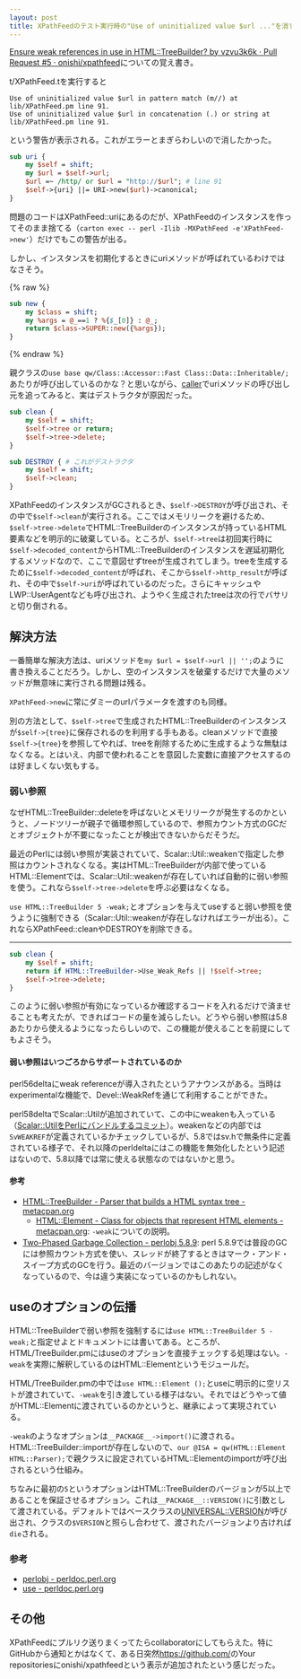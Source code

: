```yaml
---
layout: post
title: XPathFeedのテスト実行時の"Use of uninitialized value $url ..."を消す
---
```


[Ensure weak references in use in HTML::TreeBuilder? by vzvu3k6k · Pull Request #5 · onishi/xpathfeed](https://github.com/onishi/xpathfeed/pull/5)についての覚え書き。

t/XPathFeed.tを実行すると
```
Use of uninitialized value $url in pattern match (m//) at lib/XPathFeed.pm line 91.
Use of uninitialized value $url in concatenation (.) or string at lib/XPathFeed.pm line 91.
```
という警告が表示される。これがエラーとまぎらわしいので消したかった。

```perl
sub uri {
    my $self = shift;
    my $url = $self->url;
    $url =~ /http/ or $url = "http://$url"; # line 91
    $self->{uri} ||= URI->new($url)->canonical;
}
```

問題のコードはXPathFeed::uriにあるのだが、XPathFeedのインスタンスを作ってそのまま捨てる（`carton exec -- perl -Ilib -MXPathFeed -e'XPathFeed->new'`）だけでもこの警告が出る。

しかし、インスタンスを初期化するときにuriメソッドが呼ばれているわけではなさそう。

{% raw %}
```perl
sub new {
    my $class = shift;
    my %args = @_==1 ? %{$_[0]} : @_;
    return $class->SUPER::new({%args});
}
```
{% endraw %}

親クラスの`use base qw/Class::Accessor::Fast Class::Data::Inheritable/;`あたりが呼び出しているのかな？と思いながら、[caller](http://perldoc.perl.org/functions/caller.html)でuriメソッドの呼び出し元を追ってみると、実はデストラクタが原因だった。

```perl
sub clean {
    my $self = shift;
    $self->tree or return;
    $self->tree->delete;
}

sub DESTROY { # これがデストラクタ
    my $self = shift;
    $self->clean;
}
```

XPathFeedのインスタンスがGCされるとき、`$self->DESTROY`が呼び出され、その中で`$self->clean`が実行される。ここではメモリリークを避けるため、`$self->tree->delete`でHTML::TreeBuilderのインスタンスが持っているHTML要素などを明示的に破棄している。ところが、`$self->tree`は初回実行時に`$self->decoded_content`からHTML::TreeBuilderのインスタンスを遅延初期化するメソッドなので、ここで意図せずtreeが生成されてしまう。treeを生成するために`$self->decoded_content`が呼ばれ、そこから`$self->http_result`が呼ばれ、その中で`$self->uri`が呼ばれているのだった。さらにキャッシュやLWP::UserAgentなども呼び出され、ようやく生成されたtreeは次の行でバサリと切り倒される。

## 解決方法

一番簡単な解決方法は、uriメソッドを`my $url = $self->url || '';`のように書き換えることだろう。しかし、空のインスタンスを破棄するだけで大量のメソッドが無意味に実行される問題は残る。

`XPathFeed->new`に常にダミーのurlパラメータを渡すのも同様。

別の方法として、`$self->tree`で生成されたHTML::TreeBuilderのインスタンスが`$self->{tree}`に保存されるのを利用する手もある。cleanメソッドで直接`$self->{tree}`を参照してやれば、treeを削除するために生成するような無駄はなくなる。とはいえ、内部で使われることを意図した変数に直接アクセスするのは好ましくない気もする。

### 弱い参照

なぜHTML::TreeBuilder::deleteを呼ばないとメモリリークが発生するのかというと、ノードツリーが親子で循環参照しているので、参照カウント方式のGCだとオブジェクトが不要になったことが検出できないからだそうだ。

最近のPerlには弱い参照が実装されていて、Scalar::Util::weakenで指定した参照はカウントされなくなる。実はHTML::TreeBuilderが内部で使っているHTML::Elementでは、Scalar::Util::weakenが存在していれば自動的に弱い参照を使う。これなら`$self->tree->delete`を呼ぶ必要はなくなる。

`use HTML::TreeBuilder 5 -weak;`とオプションを与えてuseすると弱い参照を使うように強制できる（Scalar::Util::weakenが存在しなければエラーが出る）。これならXPathFeed::cleanやDESTROYを削除できる。

---

```perl
sub clean {
    my $self = shift;
    return if HTML::TreeBuilder->Use_Weak_Refs || !$self->tree;
    $self->tree->delete;
}
```

このように弱い参照が有効になっているか確認するコードを入れるだけで済ませることも考えたが、できればコードの量を減らしたい。どうやら弱い参照は5.8あたりから使えるようになったらしいので、この機能が使えることを前提にしてもよさそう。

#### 弱い参照はいつごろからサポートされているのか

perl56deltaにweak referenceが導入されたというアナウンスがある。当時はexperimentalな機能で、Devel::WeakRefを通じて利用することができた。

perl58deltaでScalar::Utilが追加されていて、この中にweakenも入っている（[Scalar::UtilをPerlにバンドルするコミット](https://github.com/perl/perl5/commit/f4a2945e37e7fde9d94fd91ab4bd8581bde8c1ec)）。weakenなどの内部では`SvWEAKREF`が定義されているかチェックしているが、5.8ではsv.hで無条件に定義されている様子で、それ以降のperldeltaにはこの機能を無効化したという記述はないので、5.8以降では常に使える状態なのではないかと思う。

#### 参考

- [HTML::TreeBuilder - Parser that builds a HTML syntax tree - metacpan.org](https://metacpan.org/pod/HTML::TreeBuilder)
  - [HTML::Element - Class for objects that represent HTML elements - metacpan.org](https://metacpan.org/pod/HTML::Element): `-weak`についての説明。
- [Two-Phased Garbage Collection - perlobj 5.8.9](http://perldoc.perl.org/5.8.9/perlobj.html#Two-Phased-Garbage-Collection): perl 5.8.9では普段のGCには参照カウント方式を使い、スレッドが終了するときはマーク・アンド・スイープ方式のGCを行う。最近のバージョンではこのあたりの記述がなくなっているので、今は違う実装になっているのかもしれない。

## useのオプションの伝播

HTML::TreeBuilderで弱い参照を強制するには`use HTML::TreeBuilder 5 -weak;`と指定せよとドキュメントには書いてある。ところが、HTML/TreeBuilder.pmにはuseのオプションを直接チェックする処理はない。`-weak`を実際に解釈しているのはHTML::Elementというモジュールだ。

HTML/TreeBuilder.pmの中では`use HTML::Element ();`とuseに明示的に空リストが渡されていて、`-weak`を引き渡している様子はない。それではどうやって値がHTML::Elementに渡されているのかというと、継承によって実現されている。

`-weak`のようなオプションは`__PACKAGE__->import()`に渡される。HTML::TreeBuilder::importが存在しないので、`our @ISA = qw(HTML::Element HTML::Parser);`で親クラスに設定されているHTML::Elementのimportが呼び出されるという仕組み。

ちなみに最初の`5`というオプションはHTML::TreeBuilderのバージョンが5以上であることを保証させるオプション。これは`__PACKAGE__::VERSION()`に引数として渡されている。デフォルトではベースクラスの<a href="http://perldoc.perl.org/UNIVERSAL.html">UNIVERSAL::VERSION</a>が呼び出され、クラスの`$VERSION`と照らし合わせて、渡されたバージョンより古ければ`die`される。

### 参考

- [perlobj - perldoc.perl.org](http://perldoc.perl.org/perlobj.html#A-Class-is-Simply-a-Package)
- [use - perldoc.perl.org](http://perldoc.perl.org/functions/use.html)

## その他

XPathFeedにプルリク送りまくってたらcollaboratorにしてもらえた。特にGitHubから通知とかはなくて、ある日突然<https://github.com/>のYour repositoriesにonishi/xpathfeedという表示が追加されたという感じだった。
